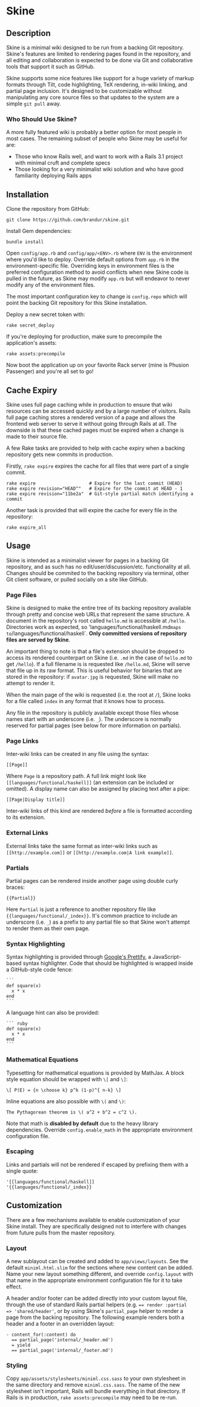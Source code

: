 Skine
=====

Description
-----------

Skine is a minimal wiki designed to be run from a backing Git repository. Skine's features are limited to rendering pages found in the repository, and all editing and collaboration is expected to be done via Git and collaborative tools that support it such as GitHub.

Skine supports some nice features like support for a huge variety of markup formats through Tilt, code highlighting, TeX rendering, in-wiki linking, and partial page inclusion. It's designed to be customizable without manipulating any core source files so that updates to the system are a simple `git pull` away.

### Who Should Use Skine?

A more fully featured wiki is probably a better option for most people in most cases. The remaining subset of people who Skine may be useful for are:

* Those who know Rails well, and want to work with a Rails 3.1 project with minimal cruft and complete specs
* Those looking for a very minimalist wiki solution and who have good familiarity deploying Rails apps

Installation
------------

Clone the repository from GitHub:

    git clone https://github.com/brandur/skine.git

Install Gem dependencies:

    bundle install

Open `config/app.rb` and `config/app/<ENV>.rb` where `ENV` is the environment where you'd like to deploy. Override default options from `app.rb` in the environment-specific file. Overriding keys in environment files is the preferred configuration method to avoid conflicts when new Skine code is pulled in the future, as Skine may modify `app.rb` but will endeavor to never modify any of the environment files.

The most important configuration key to change is `config.repo` which will point the backing Git repository for this Skine installation.

Deploy a new secret token with:

    rake secret_deploy

If you're deploying for production, make sure to precompile the application's assets:

    rake assets:precompile

Now boot the application up on your favorite Rack server (mine is Phusion Passenger) and you're all set to go!

Cache Expiry
------------

Skine uses full page caching while in production to ensure that wiki resources can be accessed quickly and by a large number of visitors. Rails full page caching stores a rendered version of a page and allows the frontend web server to serve it without going through Rails at all. The downside is that these cached pages must be expired when a change is made to their source file.

A few Rake tasks are provided to help with cache expiry when a backing repository gets new commits in production.

Firstly, `rake expire` expires the cache for all files that were part of a single commit.

    rake expire                    # Expire for the last commit (HEAD)
    rake expire revision="HEAD^"   # Expire for the commit at HEAD - 1
    rake expire revision="11be2a"  # Git-style partial match identifying a commit

Another task is provided that will expire the cache for every file in the repository:

    rake expire_all

Usage
-----

Skine is intended as a minimalist viewer for pages in a backing Git repository, and as such has no edit/user/discussion/etc. functionality at all. Changes should be commited to the backing repository via terminal, other Git client software, or pulled socially on a site like GitHub.

### Page Files

Skine is designed to make the entire tree of its backing repository available through pretty and concise web URLs that represent the same structure. A document in the repository's root called `hello.md` is accessible at `/hello`. Directories work as expected, so 'languages/functional/haskell.md` maps to `/languages/functional/haskell`. **Only committed versions of repository files are served by Skine**.

An important thing to note is that a file's extension should be dropped to access its rendered counterpart on Skine (i.e. `.md` in the case of `hello.md` to get `/hello`). If a full filename is is requested like `/hello.md`, Skine will serve that file up in its raw format. This is useful behavior for binaries that are stored in the repository: if `avatar.jpg` is requested, Skine will make no attempt to render it.

When the main page of the wiki is requested (i.e. the root at `/`), Skine looks for a file called `index` in any format that it knows how to process.

Any file in the repository is publicly available except those files whose names start with an underscore (i.e. `_`). The underscore is normally reserved for partial pages (see below for more information on partials).

### Page Links

Inter-wiki links can be created in any file using the syntax:

    [[Page]]

Where `Page` is a repository path. A full link might look like `[[languages/functional/haskell]]` (an extension can be included or omitted). A display name can also be assigned by placing text after a pipe:

    [[Page|Display title]]

Inter-wiki links of this kind are rendered _before_ a file is formatted according to its extension.

### External Links

External links take the same format as inter-wiki links such as `[[http://example.com]]` or `[[http://example.com|A link example]]`.

### Partials

Partial pages can be rendered inside another page using double curly braces:

    {{Partial}}

Here `Partial` is just a reference to another repository file like `{{languages/functional/_index}}`. It's common practice to include an underscore (i.e. `_`) as a prefix to any partial file so that Skine won't attempt to render them as their own page.

### Syntax Highlighting

Syntax highlighting is provided through [Google's Prettify](http://code.google.com/p/google-code-prettify/), a JavaScript-based syntax highlighter. Code that should be highlighted is wrapped inside a GitHub-style code fence:

    ```
    def square(x)
      x * x
    end
    ```

A language hint can also be provided:

    ``` ruby
    def square(x)
      x * x
    end
    ```

### Mathematical Equations

Typesetting for mathematical equations is provided by MathJax. A block style equation should be wrapped with `\[` and `\]`:

    \[ P(E) = {n \choose k} p^k (1-p)^{ n-k} \]

Inline equations are also possible with `\(` and `\)`:

    The Pythagorean theorem is \( a^2 + b^2 = c^2 \).

Note that math is **disabled by default** due to the heavy library dependencies. Override `config.enable_math` in the appropriate environment configuration file.

### Escaping

Links and partials will not be rendered if escaped by prefixing them with a single quote:

    '[[languages/functional/haskell]]
    '{{languages/functional/_index}}

Customization
-------------

There are a few mechanisms available to enable customization of your Skine install. They are specifically designed not to interfere with changes from future pulls from the master repository.

### Layout

A new sublayout can be created and added to `app/views/layouts`. See the default `miniml.html.slim` for the sections where new content can be added. Name your new layout something different, and override `config.layout` with that name in the appropriate environment configuration file for it to take effect.

A header and/or footer can be added directly into your custom layout file, through the use of standard Rails partial helpers (e.g. `== render :partial => 'shared/header'`, or by using Skine's `partial_page` helper to render a page from the backing repository. The following example renders both a header and a footer in an overridden layout:

``` slim
- content_for(:content) do
  == partial_page('internal/_header.md')
  = yield
  == partial_page('internal/_footer.md')
```

### Styling

Copy `app/assets/stylesheets/miniml.css.sass` to your own stylesheet in the same directory and remove `miniml.css.sass`. The name of the new stylesheet isn't important, Rails will bundle everything in that directory. If Rails is in production, `rake assets:precompile` may need to be re-run.
